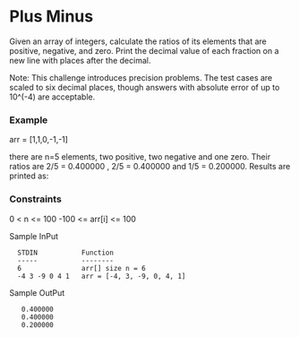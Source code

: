 # Plus Minus

Given an array of integers, calculate the ratios of its elements that are positive, negative, and zero. 
Print the decimal value of each fraction on a new line with  places after the decimal.

Note: This challenge introduces precision problems. The test cases are scaled to six decimal places, though 
       answers with absolute error of up to 10^(-4) are acceptable.

### Example
arr = [1,1,0,-1,-1]

there are n=5 elements, two positive, two negative and one zero.
Their ratios are 2/5 = 0.400000 , 2/5 = 0.400000 and 1/5 = 0.200000.
Results are printed as:

### Constraints
0 < n <= 100
-100 <= arr[i] <= 100

Sample InPut
```
  STDIN           Function
  -----           --------
  6               arr[] size n = 6
  -4 3 -9 0 4 1   arr = [-4, 3, -9, 0, 4, 1]
```

Sample OutPut
```   
   0.400000
   0.400000
   0.200000
```


